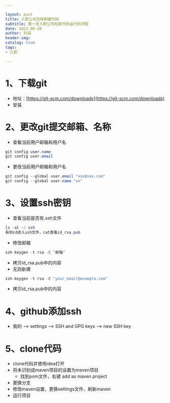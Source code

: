 ```yaml
---

layout: post
title: 入职公司怎样构建代码
subtitle: 第一天入职公司拉取代码运行的流程
date: 2022-06-28
author: 刘涵
header-img:
catalog: true
tags:
- 入职

---
```


# 1、下载git

-  地址：[https://git-scm.com/downloads](https://git-scm.com/downloads) 
-  安装 
# 2、更改git提交邮箱、名称

-  查看当前用户邮箱和用户名 
```java
git config user.name
git config user.email
```
 

-  更改当前用户邮箱和用户名 
```java
git config --global user.email "xxx@xxx.com"
git config --global user.name "xx"
```
# 3、设置ssh密钥

-  查看当前是否有.ssh文件 
```java
ls -al ~/.ssh
有则cd进入ssh文件，cat查看id_rsa.pub 
```

- 修改邮箱 
```java
ssh-keygen -t rsa -C '邮箱'
```

- 拷贝id_rsa.pub中的内容 
-  无则新建 
```java
ssh-keygen -t rsa -C "your_email@example.com"
```

- 拷贝id_rsa.pub中的内容 
# 4、github添加ssh

- 我的 --> settings --> SSH and GPG keys --> new SSH key
# 5、clone代码

- clone代码并使用idea打开
- 将未识别成maven项目的设置为maven项目 
   - 找到pom文件，右键 add as maven project
- 更换分支
- 修改maven设置，更换settings文件，刷新maven
- 运行项目
